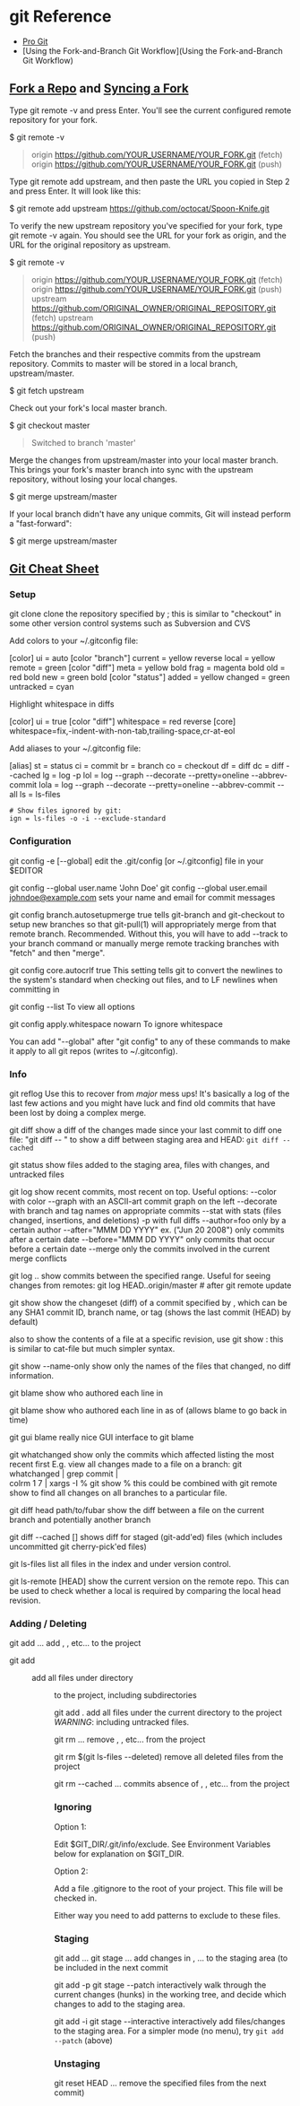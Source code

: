 # git Reference

- [Pro Git](https://git-scm.com/book/en/v2)
- [Using the Fork-and-Branch Git Workflow](Using the Fork-and-Branch Git Workflow)

## [Fork a Repo](https://help.github.com/en/articles/fork-a-repo) and [Syncing a Fork](https://help.github.com/en/articles/syncing-a-fork)


Type git remote -v and press Enter. You'll see the current configured remote repository for your fork.

$ git remote -v
> origin  https://github.com/YOUR_USERNAME/YOUR_FORK.git (fetch)
> origin  https://github.com/YOUR_USERNAME/YOUR_FORK.git (push)

Type git remote add upstream, and then paste the URL you copied in Step 2 and press Enter. It will look like this:

$ git remote add upstream https://github.com/octocat/Spoon-Knife.git

To verify the new upstream repository you've specified for your fork, type git remote -v again. You should see the URL for your fork as origin, and the URL for the original repository as upstream.

$ git remote -v
> origin    https://github.com/YOUR_USERNAME/YOUR_FORK.git (fetch)
> origin    https://github.com/YOUR_USERNAME/YOUR_FORK.git (push)
> upstream  https://github.com/ORIGINAL_OWNER/ORIGINAL_REPOSITORY.git (fetch)
> upstream  https://github.com/ORIGINAL_OWNER/ORIGINAL_REPOSITORY.git (push)

Fetch the branches and their respective commits from the upstream repository. Commits to master will be stored in a local branch, upstream/master.

$ git fetch upstream

Check out your fork's local master branch.

$ git checkout master
> Switched to branch 'master'

Merge the changes from upstream/master into your local master branch. This brings your fork's master branch into sync with the upstream repository, without losing your local changes.

$ git merge upstream/master

If your local branch didn't have any unique commits, Git will instead perform a "fast-forward":

$ git merge upstream/master

## [Git Cheat Sheet](http://cheat.errtheblog.com/s/git)

### Setup

git clone <repo>
  clone the repository specified by <repo>; this is similar to "checkout" in
  some other version control systems such as Subversion and CVS

Add colors to your ~/.gitconfig file:

  [color]
    ui = auto
  [color "branch"]
    current = yellow reverse
    local = yellow
    remote = green
  [color "diff"]
    meta = yellow bold
    frag = magenta bold
    old = red bold
    new = green bold
  [color "status"]
    added = yellow
    changed = green
    untracked = cyan

Highlight whitespace in diffs

  [color]
    ui = true
  [color "diff"]
    whitespace = red reverse
  [core]
    whitespace=fix,-indent-with-non-tab,trailing-space,cr-at-eol

Add aliases to your ~/.gitconfig file:

  [alias]
    st = status
    ci = commit
    br = branch
    co = checkout
    df = diff
    dc = diff --cached
    lg = log -p
    lol = log --graph --decorate --pretty=oneline --abbrev-commit
    lola = log --graph --decorate --pretty=oneline --abbrev-commit --all
    ls = ls-files

    # Show files ignored by git:
    ign = ls-files -o -i --exclude-standard


### Configuration

git config -e [--global]
  edit the .git/config [or ~/.gitconfig] file in your $EDITOR

git config --global user.name 'John Doe'
git config --global user.email johndoe@example.com
  sets your name and email for commit messages

git config branch.autosetupmerge true
  tells git-branch and git-checkout to setup new branches so that git-pull(1)
  will appropriately merge from that remote branch.  Recommended.  Without this,
  you will have to add --track to your branch command or manually merge remote
  tracking branches with "fetch" and then "merge".

git config core.autocrlf true
  This setting tells git to convert the newlines to the system's standard
  when checking out files, and to LF newlines when committing in

git config --list
  To view all options

git config apply.whitespace nowarn
  To ignore whitespace

You can add "--global" after "git config" to any of these commands to make it
apply to all git repos (writes to ~/.gitconfig).


### Info
git reflog
  Use this to recover from *major* mess ups! It's basically a log of the
  last few actions and you might have luck and find old commits that
  have been lost by doing a complex merge.

git diff
  show a diff of the changes made since your last commit
  to diff one file: "git diff -- <filename>"
  to show a diff between staging area and HEAD: `git diff --cached`

git status
  show files added to the staging area, files with changes, and untracked files

git log
  show recent commits, most recent on top. Useful options:
  --color       with color
  --graph       with an ASCII-art commit graph on the left
  --decorate    with branch and tag names on appropriate commits
  --stat        with stats (files changed, insertions, and deletions)
  -p            with full diffs
  --author=foo  only by a certain author
  --after="MMM DD YYYY" ex. ("Jun 20 2008") only commits after a certain date
  --before="MMM DD YYYY" only commits that occur before a certain date
  --merge       only the commits involved in the current merge conflicts

git log <ref>..<ref>
  show commits between the specified range. Useful for seeing changes from remotes:
  git log HEAD..origin/master # after git remote update

git show <rev>
  show the changeset (diff) of a commit specified by <rev>, which can be any
  SHA1 commit ID, branch name, or tag (shows the last commit (HEAD) by default)

  also to show the contents of a file at a specific revision, use 
     git show <rev>:<filename>
  this is similar to cat-file but much simpler syntax.

git show --name-only <rev>
  show only the names of the files that changed, no diff information.

git blame <file>
  show who authored each line in <file>

git blame <file> <rev>
  show who authored each line in <file> as of <rev> (allows blame to go back in
  time)

git gui blame
  really nice GUI interface to git blame

git whatchanged <file>
  show only the commits which affected <file> listing the most recent first
  E.g. view all changes made to a file on a branch:
    git whatchanged <branch> <file>  | grep commit | \
         colrm 1 7 | xargs -I % git show % <file>
  this could be combined with git remote show <remote> to find all changes on
  all branches to a particular file.

git diff <commit> head path/to/fubar
  show the diff between a file on the current branch and potentially another branch

git diff --cached [<file>]
  shows diff for staged (git-add'ed) files (which includes uncommitted git cherry-pick'ed files)

git ls-files
  list all files in the index and under version control.

git ls-remote <remote> [HEAD]
  show the current version on the remote repo. This can be used to check whether
  a local is required by comparing the local head revision.

### Adding / Deleting

git add <file1> <file2> ...
  add <file1>, <file2>, etc... to the project

git add <dir>
  add all files under directory <dir> to the project, including subdirectories

git add .
  add all files under the current directory to the project
  *WARNING*: including untracked files.

git rm <file1> <file2> ...
  remove <file1>, <file2>, etc... from the project

git rm $(git ls-files --deleted)
  remove all deleted files from the project

git rm --cached <file1> <file2> ...
  commits absence of <file1>, <file2>, etc... from the project

### Ignoring

Option 1:

Edit $GIT_DIR/.git/info/exclude. See Environment Variables below for explanation on $GIT_DIR.

Option 2:

Add a file .gitignore to the root of your project. This file will be checked in.

Either way you need to add patterns to exclude to these files.

### Staging

git add <file1> <file2> ...
git stage <file1> <file2> ...
  add changes in <file1>, <file2> ... to the staging area (to be included in
  the next commit

git add -p
git stage --patch
  interactively walk through the current changes (hunks) in the working
  tree, and decide which changes to add to the staging area.

git add -i
git stage --interactive
  interactively add files/changes to the staging area. For a simpler
  mode (no menu), try `git add --patch` (above)

### Unstaging

git reset HEAD <file1> <file2> ...
  remove the specified files from the next commit)
